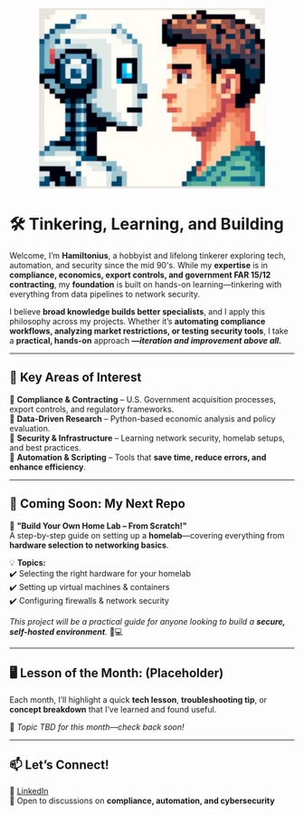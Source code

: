 <p align="center">
  <img src="Hamiltonius.png" alt="Retro-Modern Banner" width="400px">
</p>


# 🛠️ Tinkering, Learning, and Building
Welcome, I’m **Hamiltonius**, a hobbyist and lifelong tinkerer exploring tech, automation, and security since the mid 90's. While my **expertise** is in **compliance, economics, export controls, and government FAR 15/12 contracting**, my **foundation** is built on hands-on learning—tinkering with everything from data pipelines to network security.

I believe **broad knowledge builds better specialists**, and I apply this philosophy across my projects. Whether it’s **automating compliance workflows, analyzing market restrictions, or testing security tools**, I take a **practical, hands-on** approach _**—iteration and improvement above all.**_


---

## 📌 Key Areas of Interest
🔹 **Compliance & Contracting** – U.S. Government acquisition processes, export controls, and regulatory frameworks.  
🔹 **Data-Driven Research** – Python-based economic analysis and policy evaluation.  
🔹 **Security & Infrastructure** – Learning network security, homelab setups, and best practices.  
🔹 **Automation & Scripting** – Tools that **save time, reduce errors, and enhance efficiency**.  

---

## 🚀 Coming Soon: My Next Repo
🔧 **"Build Your Own Home Lab – From Scratch!"**  
A step-by-step guide on setting up a **homelab**—covering everything from **hardware selection to networking basics**.  

💡 **Topics:**  
✔️ Selecting the right hardware for your homelab  
✔️ Setting up virtual machines & containers  
✔️ Configuring firewalls & network security  

_This project will be a practical guide for anyone looking to build a **secure, self-hosted environment**._ 🏡💻  

---

## 🖥️ Lesson of the Month: (Placeholder)
Each month, I’ll highlight a quick **tech lesson**, **troubleshooting tip**, or **concept breakdown** that I’ve learned and found useful.  

📝 *Topic TBD for this month—check back soon!*  

---

## 📫 Let’s Connect!
💼 [LinkedIn](https://www.linkedin.com/in/thomas-galarneau-071619693141592653589793238/)  
📜 Open to discussions on **compliance, automation, and cybersecurity**  
